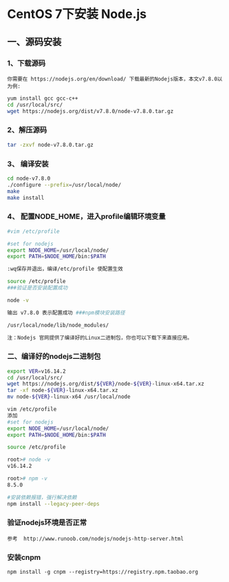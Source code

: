 # CentOS 7下安装 Node.js

## 一、源码安装

### 1、下载源码
    你需要在 https://nodejs.org/en/download/ 下载最新的Nodejs版本，本文v7.8.0以为例:
```bash
yum install gcc gcc-c++
cd /usr/local/src/
wget https://nodejs.org/dist/v7.8.0/node-v7.8.0.tar.gz
```

### 2、解压源码
```bash
tar -zxvf node-v7.8.0.tar.gz
```

### 3、 编译安装
```bash
cd node-v7.8.0
./configure --prefix=/usr/local/node/
make
make install
```

### 4、 配置NODE_HOME，进入profile编辑环境变量
```bash
#vim /etc/profile

#set for nodejs
export NODE_HOME=/usr/local/node/
export PATH=$NODE_HOME/bin:$PATH

:wq保存并退出，编译/etc/profile 使配置生效

source /etc/profile
###验证是否安装配置成功

node -v

输出 v7.8.0 表示配置成功 ###npm模块安装路径

/usr/local/node/lib/node_modules/

注：Nodejs 官网提供了编译好的Linux二进制包，你也可以下载下来直接应用。
```

### 二、编译好的nodejs二进制包

```bash
export VER=v16.14.2
cd /usr/local/src/
wget https://nodejs.org/dist/${VER}/node-${VER}-linux-x64.tar.xz
tar -xf node-${VER}-linux-x64.tar.xz
mv node-${VER}-linux-x64 /usr/local/node

vim /etc/profile
添加
#set for nodejs
export NODE_HOME=/usr/local/node/
export PATH=$NODE_HOME/bin:$PATH

source /etc/profile

root># node -v
v16.14.2

root># npm -v
8.5.0

#安装依赖报错，强行解决依赖
npm install --legacy-peer-deps
```

### 验证nodejs环境是否正常

    参考  http://www.runoob.com/nodejs/nodejs-http-server.html
    
### 安装cnpm

    npm install -g cnpm --registry=https://registry.npm.taobao.org

